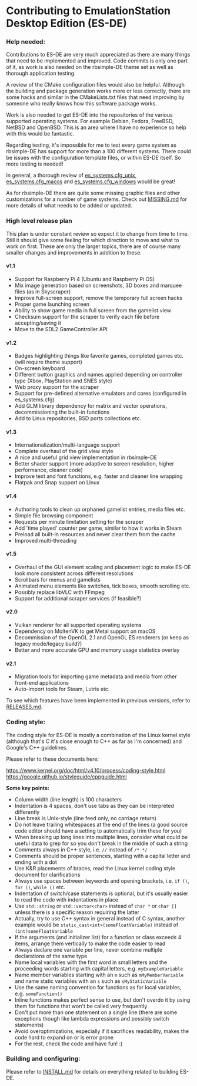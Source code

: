 # Contributing to EmulationStation Desktop Edition (ES-DE)

### Help needed:

Contributions to ES-DE are very much appreciated as there are many things that need to be implemented and improved. Code commits is only one part of it, as work is also needed on the rbsimple-DE theme set as well as thorough application testing.

A review of the CMake configuration files would also be helpful. Although the building and package generation works more or less correctly, there are some hacks and similar in the CMakeLists.txt files that need improving by someone who really knows how this software package works.

Work is also needed to get ES-DE into the repositories of the various supported operating systems. For example Debian, Fedora, FreeBSD, NetBSD and OpenBSD. This is an area where I have no experience so help with this would be fantastic.

Regarding testing, it's impossible for me to test every game system as rbsimple-DE has support for more than a 100 different systems. There could be issues with the configuration template files, or within ES-DE itself. So more testing is needed!

In general, a thorough review of [es_systems.cfg_unix](resources/templates/es_systems.cfg_unix), [es_systems.cfg_macos](resources/templates/es_systems.cfg_macos) and [es_systems.cfg_windows](resources/templates/es_systems.cfg_windows) would be great!

As for rbsimple-DE there are quite some missing graphic files and other customizations for a number of game systems. Check out [MISSING.md](themes/rbsimple-DE/MISSING.md) for more details of what needs to be added or updated.

### High level release plan

This plan is under constant review so expect it to change from time to time. Still it should give some feeling for which direction to move and what to work on first. These are only the larger topics, there are of course many smaller changes and improvements in addition to these.

#### v1.1

* Support for Raspberry Pi 4 (Ubuntu and Raspberry Pi OS)
* Mix image generation based on screenshots, 3D boxes and marquee files (as in Skyscraper)
* Improve full-screen support, remove the temporary full screen hacks
* Proper game launching screen
* Ability to show game media in full screen from the gamelist view
* Checksum support for the scraper to verify each file before accepting/saving it
* Move to the SDL2 GameController API

#### v1.2

* Badges highlighting things like favorite games, completed games etc. (will require theme support)
* On-screen keyboard
* Different button graphics and names applied depending on controller type (Xbox, PlayStation and SNES style)
* Web proxy support for the scraper
* Support for pre-defined alternative emulators and cores (configured in es_systems.cfg)
* Add GLM library dependency for matrix and vector operations, decommissioning the built-in functions
* Add to Linux repositories, BSD ports collections etc.

#### v1.3

* Internationalization/multi-language support
* Complete overhaul of the grid view style
* A nice and useful grid view implementation in rbsimple-DE
* Better shader support (more adaptive to screen resolution, higher performance, cleaner code)
* Improve text and font functions, e.g. faster and cleaner line wrapping
* Flatpak and Snap support on Linux

#### v1.4

* Authoring tools to clean up orphaned gamelist entries, media files etc.
* Simple file browsing component
* Requests per minute limitation setting for the scraper
* Add 'time played' counter per game, similar to how it works in Steam
* Preload all built-in resources and never clear them from the cache
* Improved multi-threading

#### v1.5

* Overhaul of the GUI element scaling and placement logic to make ES-DE look more consistent across different resolutions
* Scrollbars for menus and gamelists
* Animated menu elements like switches, tick boxes, smooth scrolling etc.
* Possibly replace libVLC with FFmpeg
* Support for additional scraper services (if feasible?)

#### v2.0

* Vulkan renderer for all supported operating systems
* Dependency on MoltenVK to get Metal support on macOS
* Decommission of the OpenGL 2.1 and OpenGL ES renderers (or keep as legacy mode/legacy build?)
* Better and more accurate GPU and memory usage statistics overlay

#### v2.1

* Migration tools for importing game metadata and media from other front-end applications
* Auto-import tools for Steam, Lutris etc.

To see which features have been implemented in previous versions, refer to [RELEASES.md](RELEASES.md).

### Coding style:

The coding style for ES-DE is mostly a combination of the Linux kernel style (although that's C it's close enough to C++ as far as I'm concerned) and Google's C++ guidelines.

Please refer to these documents here:

https://www.kernel.org/doc/html/v4.10/process/coding-style.html \
https://google.github.io/styleguide/cppguide.html

**Some key points:**

* Column width (line length) is 100 characters
* Indentation is 4 spaces, don't use tabs as they can be interpreted differently
* Line break is Unix-style (line feed only, no carriage return)
* Do not leave trailing whitespaces at the end of the lines (a good source code editor should have a setting to automatically trim these for you)
* When breaking up long lines into multiple lines, consider what could be useful data to grep for so you don't break in the middle of such a string
* Comments always in C++ style, i.e. `//` instead of `/* */`
* Comments should be proper sentences, starting with a capital letter and ending with a dot
* Use K&R placements of braces, read the Linux kernel coding style document for clarifications
* Always use spaces between keywords and opening brackets, i.e. `if ()`, `for ()`, `while ()` etc.
* Indentation of switch/case statements is optional, but it's usually easier to read the code with indentations in place
* Use `std::string` or `std::vector<char>` instead of `char *` or `char []` unless there is a specific reason requiring the latter
* Actually, try to use C++ syntax in general instead of C syntax, another example would be `static_cast<int>(someFloatVariable)` instead of `(int)someFloatVariable`
* If the arguments (and initializer list) for a function or class exceeds 4 items, arrange them vertically to make the code easier to read
* Always declare one variable per line, never combine multiple declarations of the same type
* Name local variables with the first word in small letters and the proceeding words starting with capital letters, e.g. `myExampleVariable`
* Name member variables starting with an `m` such as `mMyMemberVariable` and name static variables with an `s` such as `sMyStaticVariable`
* Use the same naming convention for functions as for local variables, e.g. `someFunction()`
* Inline functions makes perfect sense to use, but don't overdo it by using them for functions that won't be called very frequently
* Don't put more than one statement on a single line (there are some exceptions though like lambda expressions and possibly switch statements)
* Avoid overoptimizations, especially if it sacrifices readability, makes the code hard to expand on or is error prone
* For the rest, check the code and have fun! :)

### Building and configuring:

Please refer to [INSTALL.md](INSTALL.md) for details on everything related to building ES-DE.
